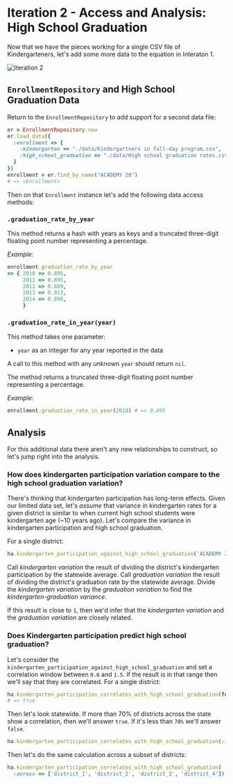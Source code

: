 # Iteration 2 - Access and Analysis: High School Graduation

Now that we have the pieces working for a single CSV file of Kindergarteners, let's add some more data to the equation in Interaton 1.

![Iteration 2](http://imgur.com/7drdEKc.png)

## `EnrollmentRepository` and High School Graduation Data

Return to the `EnrollmentRepository` to add support for a second data file:

```ruby
er = EnrollmentRepository.new
er.load_data({
  :enrollment => {
    :kindergarten => "./data/Kindergartners in full-day program.csv",
    :high_school_graduation => "./data/High school graduation rates.csv"
  }
})
enrollment = er.find_by_name("ACADEMY 20")
# => <Enrollment>
```

Then on that `Enrollment` instance let's add the following data access methods:

### `.graduation_rate_by_year`

This method returns a hash with years as keys and a truncated three-digit floating point number representing a percentage.

*Example*:

```ruby
enrollment.graduation_rate_by_year
=> { 2010 => 0.895,
     2011 => 0.895,
     2012 => 0.889,
     2013 => 0.913,
     2014 => 0.898,
     }
```

### `.graduation_rate_in_year(year)`

This method takes one parameter:

* `year` as an integer for any year reported in the data

A call to this method with any unknown `year` should return `nil`.

The method returns a truncated three-digit floating point number representing a percentage.

*Example*:

```ruby
enrollment.graduation_rate_in_year(2010) # => 0.895
```

## Analysis

For this additional data there aren't any new relationships to construct, so let's jump right into the analysis.

### How does kindergarten participation variation compare to the high school graduation variation?

There's thinking that kindergarten participation has long-term effects. Given our limited data set, let's *assume* that variance in kindergarten rates for a given district is similar to when current high school students were kindergarten age (~10 years ago). Let's compare the variance in kindergarten participation and high school graduation.

For a single district:

```ruby
ha.kindergarten_participation_against_high_school_graduation('ACADEMY 20') # => 0.641
```

Call *kindergarten variation* the result of dividing the district's kindergarten participation by the statewide average. Call *graduation variation* the result of dividing the district's graduation rate by the statewide average. Divide the *kindergarten variation* by the *graduation variation* to find the *kindergarten-graduation variance*.

If this result is close to `1`, then we'd infer that the *kindergarten variation* and the *graduation variation* are closely related.

### Does Kindergarten participation predict high school graduation?

Let's consider the `kindergarten_participation_against_high_school_graduation` and set a correlation window between `0.6` and `1.5`. If the result is in that range then we'll say that they are correlated. For a single district:

```ruby
ha.kindergarten_participation_correlates_with_high_school_graduation(for: 'ACADEMY 20')
# => true
```

Then let's look statewide. If more than 70% of districts across the state show a correlation, then we'll answer `true`. If it's less than `70%` we'll answer `false`.

```ruby
ha.kindergarten_participation_correlates_with_high_school_graduation(:for => 'STATEWIDE') # => false
```

Then let's do the same calculation across a subset of districts:

```ruby
ha.kindergarten_participation_correlates_with_high_school_graduation(
  :across => ['district_1', 'district_2', 'district_3', 'district_4']) # => true
```
